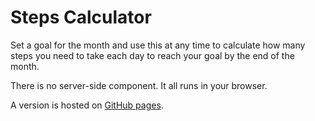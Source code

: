 # Steps Calculator

Set a goal for the month and use this at any time to calculate how many steps you need to take each day to reach your goal by the end of the month.

There is no server-side component. It all runs in your browser.

A version is hosted on [GitHub pages](https://penguinofthunder.github.io/projects/stepscalc/stepscalc.html).
